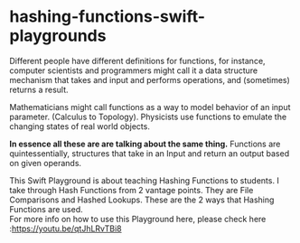 # hashing-functions-swift-playgrounds

Different people have different definitions for functions, for instance, computer scientists and programmers might call it a data structure mechanism that takes and input and performs operations, and (sometimes) returns a result. 

Mathematicians might call functions as a way to model behavior of an input parameter. (Calculus to Topology). Physicists use functions to emulate the changing states of real world objects.

**In essence all these are are talking about the same thing.** Functions are quintessentially, structures that take in an Input and return an output based on given operands.


This Swift Playground is about teaching Hashing Functions to students. I take through Hash Functions from 2 vantage points. They are File Comparisons and Hashed Lookups. These are the 2 ways that Hashing Functions are used.  
For more info on how to use this Playground here, please check here :https://youtu.be/qtJhLRvTBi8
